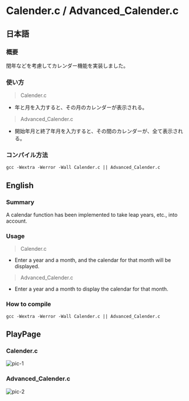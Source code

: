 # Calender.c / Advanced_Calender.c

## 日本語
### 概要
閏年などを考慮してカレンダー機能を実装しました。

### 使い方
> Calender.c

* 年と月を入力すると、その月のカレンダーが表示される。
> Advanced_Calender.c

* 開始年月と終了年月を入力すると、その間のカレンダーが、全て表示される。

### コンパイル方法
	gcc -Wextra -Werror -Wall Calender.c || Advanced_Calender.c

## English
### Summary
A calendar function has been implemented to take leap years, etc., into account.

### Usage
> Calender.c

+ Enter a year and a month, and the calendar for that month will be displayed.
> Advanced_Calender.c

+ Enter a year and a month to display the calendar for that month.

### How to compile
	gcc -Wextra -Werror -Wall Calender.c || Advanced_Calender.c

## PlayPage
### Calender.c
![pic-1](https://i.gyazo.com/89e0aaad9f7d3ac17327698f29f717b9.png)
### Advanced_Calender.c
![pic-2](https://i.gyazo.com/3da01291ceb04bf8233619cf7c5a287b.png)